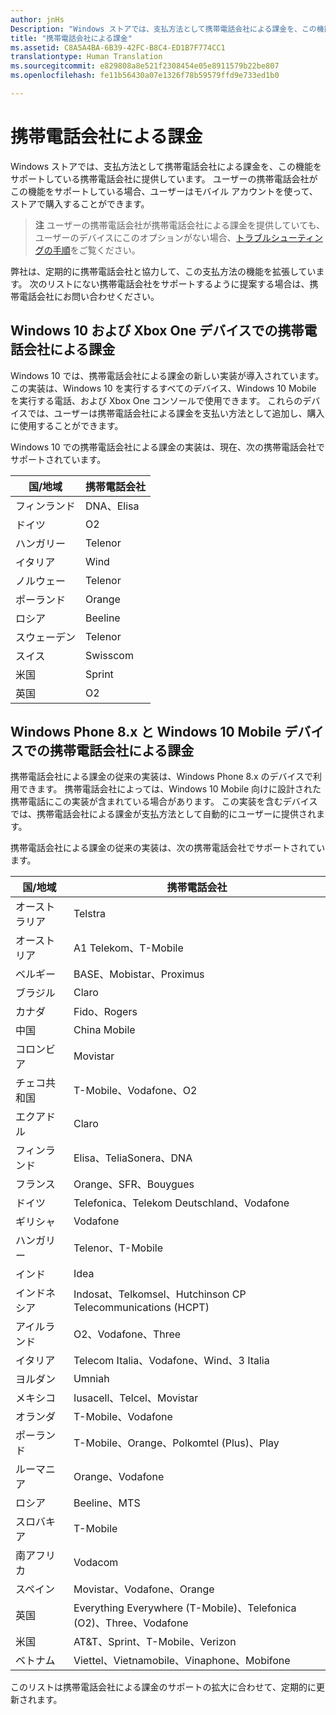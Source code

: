 ```yaml
---
author: jnHs
Description: "Windows ストアでは、支払方法として携帯電話会社による課金を、この機能をサポートしている携帯電話会社に提供しています。"
title: "携帯電話会社による課金"
ms.assetid: C8A5A4BA-6B39-42FC-B8C4-ED1B7F774CC1
translationtype: Human Translation
ms.sourcegitcommit: e829808a8e521f2308454e05e8911579b22be807
ms.openlocfilehash: fe11b56430a07e1326f78b59579ffd9e733ed1b0

---
```


# <a name="mobile-operator-billing"></a>携帯電話会社による課金


Windows ストアでは、支払方法として携帯電話会社による課金を、この機能をサポートしている携帯電話会社に提供しています。 ユーザーの携帯電話会社がこの機能をサポートしている場合、ユーザーはモバイル アカウントを使って、ストアで購入することができます。

> **注**  ユーザーの携帯電話会社が携帯電話会社による課金を提供していても、ユーザーのデバイスにこのオプションがない場合、[トラブルシューティングの手順](http://go.microsoft.com/fwlink/p/?LinkId=523993)をご覧ください。

弊社は、定期的に携帯電話会社と協力して、この支払方法の機能を拡張しています。 次のリストにない携帯電話会社をサポートするように提案する場合は、携帯電話会社にお問い合わせください。

## <a name="mobile-operator-billing-for-windows-10-and-xbox-one-devices"></a>Windows 10 および Xbox One デバイスでの携帯電話会社による課金

Windows 10 では、携帯電話会社による課金の新しい実装が導入されています。 この実装は、Windows 10 を実行するすべてのデバイス、Windows 10 Mobile を実行する電話、および Xbox One コンソールで使用できます。 これらのデバイスでは、ユーザーは携帯電話会社による課金を支払い方法として追加し、購入に使用することができます。 

Windows 10 での携帯電話会社による課金の実装は、現在、次の携帯電話会社でサポートされています。

| 国/地域  | 携帯電話会社 |
|-----------------|------------------|
| フィンランド         | DNA、Elisa       |
| ドイツ         | O2               |
| ハンガリー         | Telenor          |
| イタリア           | Wind             |
| ノルウェー          | Telenor          |
| ポーランド          | Orange           |
| ロシア          | Beeline          |
| スウェーデン          | Telenor          |
| スイス     | Swisscom         |
| 米国   | Sprint           |
| 英国  | O2               |

 

## <a name="mobile-operator-billing-for-windows-phone-8x-and-windows-10-mobile-devices"></a>Windows Phone 8.x と Windows 10 Mobile デバイスでの携帯電話会社による課金


携帯電話会社による課金の従来の実装は、Windows Phone 8.x のデバイスで利用できます。 携帯電話会社によっては、Windows 10 Mobile 向けに設計された携帯電話にこの実装が含まれている場合があります。 この実装を含むデバイスでは、携帯電話会社による課金が支払方法として自動的にユーザーに提供されます。

携帯電話会社による課金の従来の実装は、次の携帯電話会社でサポートされています。

| 国/地域       | 携帯電話会社                                                   |
|----------------------|--------------------------------------------------------------------|
| オーストラリア            | Telstra                                                            |
| オーストリア              | A1 Telekom、T-Mobile                                               |
| ベルギー              | BASE、Mobistar、Proximus                                           |
| ブラジル               | Claro                                                              |
| カナダ               | Fido、Rogers                                                       |
| 中国                | China Mobile                                                       |
| コロンビア             | Movistar                                                           |
| チェコ共和国       | T-Mobile、Vodafone、O2                                             |
| エクアドル              | Claro                                                              |
| フィンランド              | Elisa、TeliaSonera、DNA                                            |
| フランス               | Orange、SFR、Bouygues                                              |
| ドイツ              | Telefonica、Telekom Deutschland、Vodafone                          |
| ギリシャ               | Vodafone                                                           |
| ハンガリー              | Telenor、T-Mobile                                                  |
| インド                | Idea                                                               |
| インドネシア            | Indosat、Telkomsel、Hutchinson CP Telecommunications (HCPT)        |
| アイルランド              | O2、Vodafone、Three                                                |
| イタリア                | Telecom Italia、Vodafone、Wind、3 Italia                           |
| ヨルダン               | Umniah                                                             |
| メキシコ               | Iusacell、Telcel、Movistar                                         |
| オランダ          | T-Mobile、Vodafone                                                 |
| ポーランド               | T-Mobile、Orange、Polkomtel (Plus)、Play                           |
| ルーマニア              | Orange、Vodafone                                                   |
| ロシア               | Beeline、MTS                                                       |
| スロバキア             | T-Mobile                                                           |
| 南アフリカ         | Vodacom                                                            |
| スペイン                | Movistar、Vodafone、Orange                                         |
| 英国       | Everything Everywhere (T-Mobile)、Telefonica (O2)、Three、Vodafone |
| 米国        | AT&T、Sprint、T-Mobile、Verizon                                    |
| ベトナム              | Viettel、Vietnamobile、Vinaphone、Mobifone                         |

 

このリストは携帯電話会社による課金のサポートの拡大に合わせて、定期的に更新されます。

 

 







<!--HONumber=Dec16_HO1-->


